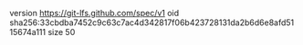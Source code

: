 version https://git-lfs.github.com/spec/v1
oid sha256:33cbdba7452c9c63c7ac4d342817f06b423728131da2b6d6e8afd5115674a111
size 50
